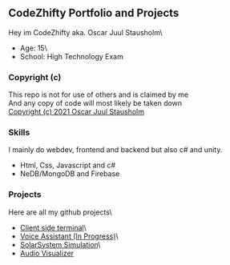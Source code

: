 ## CodeZhifty Portfolio and Projects
Hey im CodeZhifty aka. Oscar Juul Stausholm\
* Age: 15\
* School: High Technology Exam

### Copyright (c)
This repo is not for use of others and is claimed by me\
And any copy of code will most likely be taken down\
[Copyright (c) 2021 Oscar Juul Stausholm](https://github.com/CodeZhifty/codezhifty/blob/main/LICENSE)

### Skills
I mainly do webdev, frontend and backend but also c# and unity.
* Html, Css, Javascript and c#
* NeDB/MongoDB and Firebase

### Projects
Here are all my github projects\
* [Client side terminal](https://codezhifty.github.io/codezhifty/projects/terminal/)\
* [Voice Assistant (In Progress)](https://codezhifty.github.io/codezhifty/projects/voiceassistant/)\
* [SolarSystem Simulation](https://codezhifty.github.io/codezhifty/projects/solarsystem/)\
* [Audio Visualizer](https://codezhifty.github.io/codezhifty/projects/audiovisualizer/)